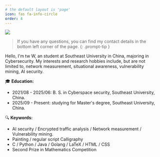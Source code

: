 ```yaml
---
# the default layout is 'page'
icon: fas fa-info-circle
order: 4
---
```


![](https://imgbed.7ingwe1.top/file/1759407194714_3.jpg)

> If you have any questions, you can find my contact details in the bottom left corner of the page.
> {: .prompt-tip }

Hello, I'm tw W, an student at Southeast University in China, majoring in Cybersecurity. My interests and research hobbies include, but are not limited to, network measurement, situational awareness, vulnerability mining, AI security.





🎓 **Education:**

- 2021/08 - 2025/06: B. S. in Cyberspace security, Southeast University, China.
- 2025/09 - Present: studying for Master's degree, Southeast University, China.

🔍 **Keywords:**

- AI security / Encrypted traffic analysis / Network measurement / Vulnerability mining.
- Painting / regular script Calligraphy
- C  / Python / Java / Golang / LaTeX / HTML / CSS
- Second Prize in Mathematics Competition

